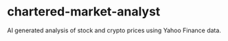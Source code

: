 # chartered-market-analyst
AI generated analysis of stock and crypto prices using Yahoo Finance data.

